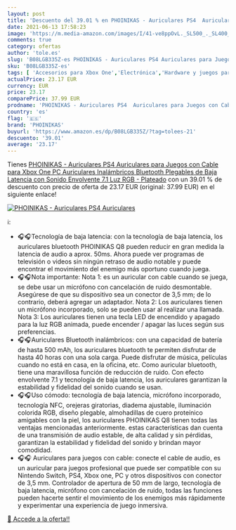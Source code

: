 ```yaml
---
layout: post
title: 'Descuento del 39.01 % en PHOINIKAS - Auriculares PS4  Auriculares'
date: 2021-06-13 17:58:23
image: 'https://m.media-amazon.com/images/I/41-ve8ppOvL._SL500_._SL400_.jpg'
comments: true
category: ofertas
author: 'tole.es'
slug: 'B08LGB335Z-es PHOINIKAS - Auriculares PS4 Auriculares para Juegos con...'
sku: 'B08LGB335Z-es'
tags: [ 'Accesorios para Xbox One','Electrónica','Hardware y juegos para Xbox One','Videojuegos','phoinikas','ps4','xbox', ]
actualPrice: 23.17 EUR
currency: EUR
price: 23.17
comparePrice: 37.99 EUR
prodname: 'PHOINIKAS - Auriculares PS4  Auriculares para Juegos con Cable para Xbox One  PC  Auriculares Inalámbricos Bluetooth Plegables de Baja Latencia con Sonido Envolvente 7.1  Luz RGB - Plateado'
country: 'es'
flag: '🇪🇸'
brand: 'PHOINIKAS'
buyurl: 'https://www.amazon.es/dp/B08LGB335Z/?tag=tolees-21'
descuento: '39.01'
average: '23.17'
---
```


Tienes [PHOINIKAS - Auriculares PS4  Auriculares para Juegos con Cable para Xbox One  PC  Auriculares Inalámbricos Bluetooth Plegables de Baja Latencia con Sonido Envolvente 7.1  Luz RGB - Plateado](https://www.amazon.es/dp/B08LGB335Z/?tag=tolees-21) con un 39.01 % de descuento con precio de oferta de 23.17 EUR (original: 37.99 EUR) en el siguiente enlace!

[![PHOINIKAS - Auriculares PS4  Auriculares](https://m.media-amazon.com/images/I/41-ve8ppOvL._SL500_._SL400_.jpg)](https://www.amazon.es/dp/B08LGB335Z/?tag=tolees-21)

ℹ️:

- 🎧🎧Tecnología de baja latencia: con la tecnología de baja latencia, los auriculares bluetooth PHOINIKAS Q8 pueden reducir en gran medida la latencia de audio a aprox. 50ms. Ahora puede ver programas de televisión o videos sin ningún retraso de audio notable y puede encontrar el movimiento del enemigo más oportuno cuando juega.
- 🎧🎧Nota importante: Nota 1: es un auricular con cable cuando se juega, se debe usar un micrófono con cancelación de ruido desmontable. Asegúrese de que su dispositivo sea un conector de 3,5 mm; de lo contrario, deberá agregar un adaptador. Nota 2: Los auriculares tienen un micrófono incorporado, solo se pueden usar al realizar una llamada. Nota 3: Los auriculares tienen una tecla LED de encendido y apagado para la luz RGB animada, puede encender / apagar las luces según sus preferencias.
- 🎧🎧Auriculares Bluetooth inalámbricos: con una capacidad de batería de hasta 500 mAh, los auriculares bluetooth te permiten disfrutar de hasta 40 horas con una sola carga. Puede disfrutar de música, películas cuando no está en casa, en la oficina, etc. Como auricular bluetooth, tiene una maravillosa función de reducción de ruido. Con efecto envolvente 7.1 y tecnología de baja latencia, los auriculares garantizan la estabilidad y fidelidad del sonido cuando se usan.
- 🎧🎧Uso cómodo: tecnología de baja latencia, micrófono incorporado, tecnología NFC, orejeras giratorias, diadema ajustable, iluminación colorida RGB, diseño plegable, almohadillas de cuero proteínico amigables con la piel, los auriculares PHOINIKAS Q8 tienen todas las ventajas mencionadas anteriormente. estas características dan cuenta de una transmisión de audio estable, de alta calidad y sin pérdidas, garantizan la estabilidad y fidelidad del sonido y brindan mayor comodidad.
- 🎧🎧 Auriculares para juegos con cable: conecte el cable de audio, es un auricular para juegos profesional que puede ser compatible con su Nintendo Switch, PS4, Xbox one, PC y otros dispositivos con conector de 3,5 mm. Controlador de apertura de 50 mm de largo, tecnología de baja latencia, micrófono con cancelación de ruido, todas las funciones pueden hacerte sentir el movimiento de los enemigos más rápidamente y experimentar una experiencia de juego inmersiva.

[🛒 Accede a la oferta!!](https://www.amazon.es/dp/B08LGB335Z/?tag=tolees-21)
